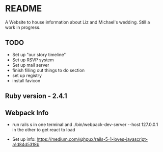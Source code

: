 # README

A Website to house information about Liz and Michael's wedding. Still a work in progress.

TODO
----
- Set up "our story timeline"
- Set up RSVP system
- Set up mail server
- finish filling out things to do section
- set up registry
- install favicon

Ruby version - 2.4.1
--------------------


Webpack Info
------------

- run rails s in one terminal and ./bin/webpack-dev-server --host 127.0.0.1 in the other to get react to load

- Set up info: https://medium.com/@hpux/rails-5-1-loves-javascript-a1d84d5318b
